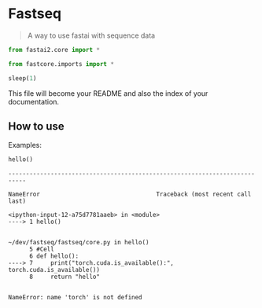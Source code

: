 <!--

#################################################
### THIS FILE WAS AUTOGENERATED! DO NOT EDIT! ###
#################################################
# file to edit: nbs/index.ipynb
# command to build the docs after a change: nbdev_build_docs

-->

# Fastseq

> A way to use fastai with sequence data

<div class="codecell" markdown="1">
<div class="input_area" markdown="1">

```python
from fastai2.core import *
```

</div>

</div>
<div class="codecell" markdown="1">
<div class="input_area" markdown="1">

```python
from fastcore.imports import *
```

</div>

</div>
<div class="codecell" markdown="1">
<div class="input_area" markdown="1">

```python
sleep(1)
```

</div>

</div>

This file will become your README and also the index of your documentation.

## How to use

Examples:
<div class="codecell" markdown="1">
<div class="input_area" markdown="1">

```python
hello()
```

</div>
<div class="output_area" markdown="1">


    ---------------------------------------------------------------------------

    NameError                                 Traceback (most recent call last)

    <ipython-input-12-a75d7781aaeb> in <module>
    ----> 1 hello()
    

    ~/dev/fastseq/fastseq/core.py in hello()
          5 #Cell
          6 def hello():
    ----> 7     print("torch.cuda.is_available():", torch.cuda.is_available())
          8     return "hello"


    NameError: name 'torch' is not defined


</div>

</div>
